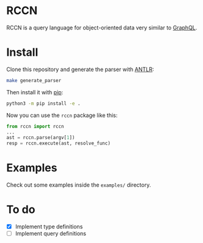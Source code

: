 # RCCN

RCCN is a query language for object-oriented data very similar to [GraphQL](https://graphql.org).

# Install

Clone this repository and generate the parser with [ANTLR](https://www.antlr.org/):

``` sh
make generate_parser
```

Then install it with [pip](https://packaging.python.org/en/latest/tutorials/installing-packages/#installing-from-a-local-src-tree):

``` sh
python3 -m pip install -e .
```

Now you can use the `rccn` package like this:

``` python
from rccn import rccn
...
ast = rccn.parse(argv[1])
resp = rccn.execute(ast, resolve_func)
```

# Examples

Check out some examples inside the `examples/` directory.

# To do

- [x] Implement type definitions
- [ ] Implement query definitions
